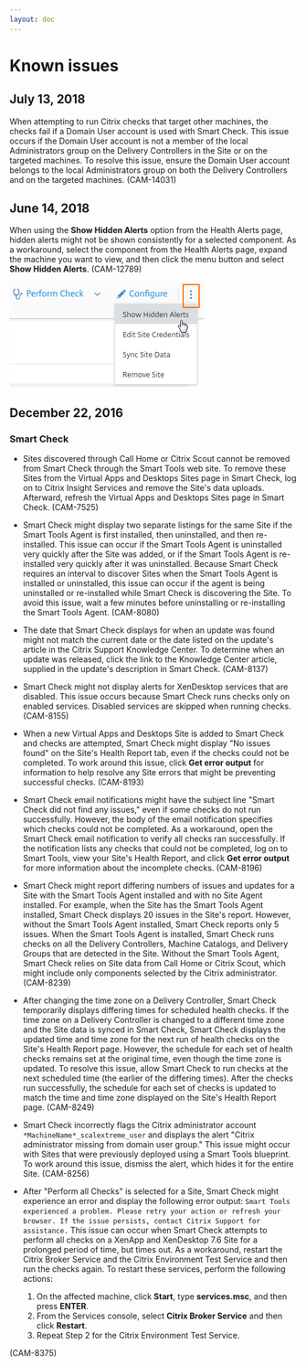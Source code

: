 ```yaml
---
layout: doc
---
```

# Known issues

## July 13, 2018

When attempting to run Citrix checks that target other machines, the checks fail if a Domain User account is used with Smart Check. This issue occurs if the Domain User account is not a member of the local Administrators group on the Delivery Controllers in the Site or on the targeted machines. To resolve this issue, ensure the Domain User account belongs to the local Administrators group on both the Delivery Controllers and on the targeted machines. (CAM-14031)

## June 14, 2018

When using the **Show Hidden Alerts** option from the Health Alerts page, hidden alerts might not be shown consistently for a selected component. As a workaround, select the component from the Health Alerts page, expand the machine you want to view, and then click the menu button and select **Show Hidden Alerts**. (CAM-12789)

![Show Hidden Alerts menu option](/en-us/smart-tools/media/smart-check-site-options-hide-alerts.png)

## December 22, 2016

### Smart Check

*  Sites discovered through Call Home or Citrix Scout cannot be removed from Smart Check through the Smart Tools web site. To remove these Sites from the Virtual Apps and Desktops Sites page in Smart Check, log on to Citrix Insight Services and remove the Site's data uploads. Afterward, refresh the Virtual Apps and Desktops Sites page in Smart Check. (CAM-7525)
*  Smart Check might display two separate listings for the same Site if the Smart Tools Agent is first installed, then uninstalled, and then re-installed. This issue can occur if the Smart Tools Agent is uninstalled very quickly after the Site was added, or if the Smart Tools Agent is re-installed very quickly after it was uninstalled. Because Smart Check requires an interval to discover Sites when the Smart Tools Agent is installed or uninstalled, this issue can occur if the agent is being uninstalled or re-installed while Smart Check is discovering the Site. To avoid this issue, wait a few minutes before uninstalling or re-installing the Smart Tools Agent. (CAM-8080)
*  The date that Smart Check displays for when an update was found might not match the current date or the date listed on the update's article in the Citrix Support Knowledge Center. To determine when an update was released, click the link to the Knowledge Center article, supplied in the update's description in Smart Check. (CAM-8137)
*  Smart Check might not display alerts for XenDesktop services that are disabled. This issue occurs because Smart Check runs checks only on enabled services. Disabled services are skipped when running checks. (CAM-8155)
*  When a new Virtual Apps and Desktops Site is added to Smart Check and checks are attempted, Smart Check might display "No issues found" on the Site's Health Report tab, even if the checks could not be completed. To work around this issue, click **Get error output** for information to help resolve any Site errors that might be preventing successful checks. (CAM-8193)
*  Smart Check email notifications might have the subject line "Smart Check did not find any issues," even if some checks do not run successfully. However, the body of the email notification specifies which checks could not be completed. As a workaround, open the Smart Check email notification to verify all checks ran successfully. If the notification lists any checks that could not be completed, log on to Smart Tools, view your Site's Health Report, and click **Get error output** for more information about the incomplete checks. (CAM-8196)
*  Smart Check might report differing numbers of issues and updates for a Site with the Smart Tools Agent installed and with no Site Agent installed. For example, when the Site has the Smart Tools Agent installed, Smart Check displays 20 issues in the Site's report. However, without the Smart Tools Agent installed, Smart Check reports only 5 issues. When the Smart Tools Agent is installed, Smart Check runs checks on all the Delivery Controllers, Machine Catalogs, and Delivery Groups that are detected in the Site. Without the Smart Tools Agent, Smart Check relies on Site data from Call Home or Citrix Scout, which might include only components selected by the Citrix administrator.  (CAM-8239)
*  After changing the time zone on a Delivery Controller, Smart Check temporarily displays differing times for scheduled health checks. If the time zone on a Delivery Controller is changed to a different time zone and the Site data is synced in Smart Check, Smart Check displays the updated time and time zone for the next run of health checks on the Site's Health Report page. However, the schedule for each set of health checks remains set at the original time, even though the time zone is updated. To resolve this issue, allow Smart Check to run checks at the next scheduled time (the earlier of the differing times). After the checks run successfully, the schedule for each set of checks is updated to match the time and time zone displayed on the Site's Health Report page. (CAM-8249)
*  Smart Check incorrectly flags the Citrix administrator account `*MachineName*_scalextreme_user` and displays the alert "Citrix administrator missing from domain user group." This issue might occur with Sites that were previously deployed using a Smart Tools blueprint. To work around this issue, dismiss the alert, which hides it for the entire Site. (CAM-8256)
*  After "Perform all Checks" is selected for a Site, Smart Check might experience an error and display the following error output: `Smart Tools experienced a problem. Please retry your action or refresh your browser. If the issue persists, contact Citrix Support for assistance.` This issue can occur when Smart Check attempts to perform all checks on a XenApp and XenDesktop 7.6 Site for a prolonged period of time, but times out. As a workaround, restart the Citrix Broker Service and the Citrix Environment Test Service and then run the checks again. To restart these services, perform the following actions:

    1.  On the affected machine, click **Start**, type **services.msc**, and then press **ENTER**.
    1.  From the Services console, select **Citrix Broker Service** and then click **Restart**.
    1.  Repeat Step 2 for the Citrix Environment Test Service.

(CAM-8375)
